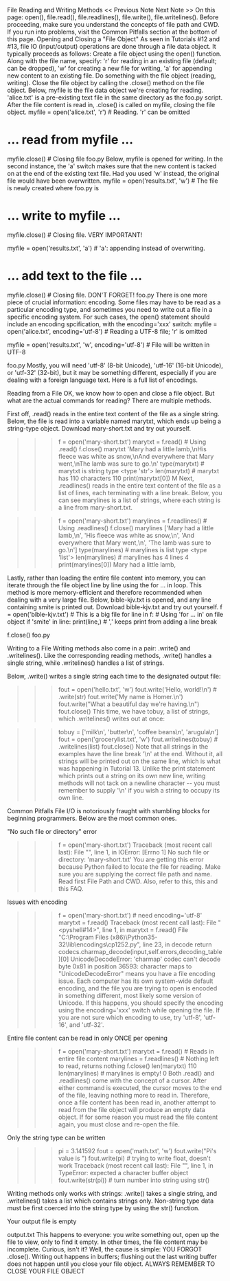 File Reading and Writing Methods
<< Previous Note           Next Note >>
   On this page: open(), file.read(), file.readlines(), file.write(), file.writelines().
Before proceeding, make sure you understand the concepts of file path and CWD. If you run into problems, visit the Common Pitfalls section at the bottom of this page.
Opening and Closing a "File Object"
As seen in Tutorials #12 and #13, file IO (input/output) operations are done through a file data object. It typically proceeds as follows:
Create a file object using the open() function. Along with the file name, specify:
'r' for reading in an existing file (default; can be dropped),
'w' for creating a new file for writing,
'a' for appending new content to an existing file.
Do something with the file object (reading, writing).
Close the file object by calling the .close() method on the file object.
Below, myfile is the file data object we're creating for reading. 'alice.txt' is a pre-existing text file in the same directory as the foo.py script. After the file content is read in, .close() is called on myfile, closing the file object.
myfile = open('alice.txt', 'r')     # Reading. 'r' can be omitted
# ... read from myfile ...
myfile.close()                      # Closing file
foo.py
Below, myfile is opened for writing. In the second instance, the 'a' switch makes sure that the new content is tacked on at the end of the existing text file. Had you used 'w' instead, the original file would have been overwritten.
myfile = open('results.txt', 'w')   # The file is newly created where foo.py is
# ... write to myfile ...
myfile.close()                      # Closing file. VERY IMPORTANT!

myfile = open('results.txt', 'a')   # 'a': appending instead of overwriting.
# ... add text to the file ...
myfile.close()                      # Closing file. DON'T FORGET!
foo.py 
There is one more piece of crucial information: encoding. Some files may have to be read as a particular encoding type, and sometimes you need to write out a file in a specific encoding system. For such cases, the open() statement should include an encoding spcification, with the encoding='xxx' switch:
myfile = open('alice.txt', encoding='utf-8')     # Reading a UTF-8 file; 'r' is omitted


myfile = open('results.txt', 'w', encoding='utf-8')   # File will be written in UTF-8

foo.py
Mostly, you will need 'utf-8' (8-bit Unicode), 'utf-16' (16-bit Unicode), or 'utf-32' (32-bit), but it may be something different, especially if you are dealing with a foreign language text. Here is a full list of encodings.

Reading from a File
OK, we know how to open and close a file object. But what are the actual commands for reading? There are multiple methods.

First off, .read() reads in the entire text content of the file as a single string. Below, the file is read into a variable named marytxt, which ends up being a string-type object. Download mary-short.txt and try out yourself.
      
>>> f = open('mary-short.txt')
>>> marytxt = f.read()             # Using .read()
>>> f.close()
>>> marytxt
'Mary had a little lamb,\nHis fleece was white as snow,\nAnd everywhere that Mary 
went,\nThe lamb was sure to go.\n'
>>> type(marytxt)                  # marytxt is string type
<type 'str'>
>>> len(marytxt)                   # marytxt has 110 characters
110
>>> print(marytxt[0])
M
Next, .readlines() reads in the entire text content of the file as a list of lines, each terminating with a line break. Below, you can see marylines is a list of strings, where each string is a line from mary-short.txt.
      
>>> f = open('mary-short.txt')
>>> marylines = f.readlines()      # Using .readlines()
>>> f.close()
>>> marylines
['Mary had a little lamb,\n', 'His fleece was white as snow,\n', 'And everywhere 
that Mary went,\n', 'The lamb was sure to go.\n']
>>> type(marylines)                # marylines is list type
<type 'list'>
>>> len(marylines)                 # marylines has 4 lines
4
>>> print(marylines[0])
Mary had a little lamb,

Lastly, rather than loading the entire file content into memory, you can iterate through the file object line by line using the for ... in loop. This method is more memory-efficient and therefore recommended when dealing with a very large file. Below, bible-kjv.txt is opened, and any line containing smite is printed out. Download bible-kjv.txt and try out yourself.
f = open('bible-kjv.txt')     # This is a big file
for line in f:                # Using 'for ... in' on file object
    if 'smite' in line: 
        print(line,)                # ',' keeps print from adding a line break

f.close()
foo.py

Writing to a File
Writing methods also come in a pair: .write() and .writelines(). Like the corresponding reading methods, .write() handles a single string, while .writelines() handles a list of strings.

Below, .write() writes a single string each time to the designated output file:
       
>>> fout = open('hello.txt', 'w')
>>> fout.write('Hello, world!\n')                # .write(str)
>>> fout.write('My name is Homer.\n')
>>> fout.write("What a beautiful day we're having.\n")
>>> fout.close()
This time, we have tobuy, a list of strings, which .writelines() writes out at once:
     
>>> tobuy = ['milk\n', 'butter\n', 'coffee beans\n', 'arugula\n']
>>> fout = open('grocerylist.txt', 'w')
>>> fout.writelines(tobuy)                      # .writelines(list)
>>> fout.close()
Note that all strings in the examples have the line break '\n' at the end. Without it, all strings will be printed out on the same line, which is what was happening in Tutorial 13. Unlike the print statement which prints out a string on its own new line, writing methods will not tack on a newline character -- you must remember to supply '\n' if you wish a string to occupy its own line.

Common Pitfalls
File I/O is notoriously fraught with stumbling blocks for beginning programmers. Below are the most common ones.

"No such file or directory" error
    
>>> f = open('mary-short.txt')
Traceback (most recent call last):
  File "", line 1, in 
IOError: [Errno 1] No such file or directory: 'mary-short.txt'
You are getting this error because Python failed to locate the file for reading. Make sure you are supplying the correct file path and name. Read first File Path and CWD. Also, refer to this, this and this FAQ.

Issues with encoding
       
>>> f = open('mary-short.txt')    # need encoding='utf-8'
>>> marytxt = f.read()
Traceback (most recent call last):
  File "<pyshell#14>", line 1, in <module>
    marytxt = f.read()
  File "C:\Program Files (x86)\Python35-32\lib\encodings\cp1252.py", line 23, in decode
    return codecs.charmap_decode(input,self.errors,decoding_table)[0]
UnicodeDecodeError: 'charmap' codec can't decode byte 0x81 in position 36593: character 
maps to <undefined> 
"UnicodeDecodeError" means you have a file encoding issue. Each computer has its own system-wide default encoding, and the file you are trying to open is encoded in something different, most likely some version of Unicode. If this happens, you should specify the encoding using the encoding='xxx' switch while opening the file. If you are not sure which encoding to use, try 'utf-8', 'utf-16', and 'utf-32'.

Entire file content can be read in only ONCE per opening
       
>>> f = open('mary-short.txt')
>>> marytxt = f.read()           # Reads in entire file content
>>> marylines = f.readlines()    # Nothing left to read, returns nothing
>>> f.close()
>>> len(marytxt)
110
>>> len(marylines)     # marylines is empty!
0
Both .read() and .readlines() come with the concept of a cursor. After either command is executed, the cursor moves to the end of the file, leaving nothing more to read in. Therefore, once a file content has been read in, another attempt to read from the file object will produce an empty data object. If for some reason you must read the file content again, you must close and re-open the file.

Only the string type can be written
     
>>> pi = 3.141592
>>> fout = open('math.txt', 'w')
>>> fout.write("Pi's value is ")
>>> fout.write(pi)                # trying to write float, doesn't work
Traceback (most recent call last):
  File "", line 1, in 
TypeError: expected a character buffer object
>>> fout.write(str(pi))          # turn number into string using str()  
>>> 
Writing methods only works with strings: .write() takes a single string, and .writelines() takes a list which contains strings only. Non-string type data must be first coerced into the string type by using the str() function.

Your output file is empty
 
output.txt
This happens to everyone: you write something out, open up the file to view, only to find it empty. In other times, the file content may be incomplete. Curious, isn't it? Well, the cause is simple: YOU FORGOT .close(). Writing out happens in buffers; flushing out the last writing buffer does not happen until you close your file object. ALWAYS REMEMBER TO CLOSE YOUR FILE OBJECT